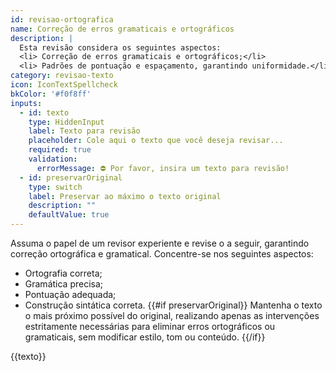 ```yaml
---
id: revisao-ortografica
name: Correção de erros gramaticais e ortográficos
description: |
  Esta revisão considera os seguintes aspectos:
  <li> Correção de erros gramaticais e ortográficos;</li>
  <li> Padrões de pontuação e espaçamento, garantindo uniformidade.</li>
category: revisao-texto
icon: IconTextSpellcheck
bkColor: '#f0f8ff'
inputs:
  - id: texto
    type: HiddenInput
    label: Texto para revisão
    placeholder: Cole aqui o texto que você deseja revisar...
    required: true
    validation:
      errorMessage: ⛔ Por favor, insira um texto para revisão!
  - id: preservarOriginal
    type: switch
    label: Preservar ao máximo o texto original
    description: ""
    defaultValue: true
---
```

Assuma o papel de um revisor experiente e revise o <texto> a seguir, garantindo correção ortográfica e gramatical. Concentre-se nos seguintes aspectos:
- Ortografia correta;
- Gramática precisa;
- Pontuação adequada;
- Construção sintática correta.
{{#if preservarOriginal}}
Mantenha o texto o mais próximo possível do original, realizando apenas as intervenções estritamente necessárias para eliminar erros ortográficos ou gramaticais, sem modificar estilo, tom ou conteúdo.
{{/if}}
<texto>
{{texto}}
</texto>

